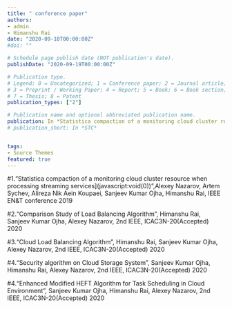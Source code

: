```yaml
---
title: " conference paper"
authors:
- admin
- Himanshu Rai
date: "2020-09-10T00:00:00Z"
#doi: ""

# Schedule page publish date (NOT publication's date).
publishDate: "2020-09-19T00:00:00Z"

# Publication type.
# Legend: 0 = Uncategorized; 1 = Conference paper; 2 = Journal article;
# 3 = Preprint / Working Paper; 4 = Report; 5 = Book; 6 = Book section;
# 7 = Thesis; 8 = Patent
publication_types: ["2"]

# Publication name and optional abbreviated publication name.
publication: In *Statistica compaction of a monitoring cloud cluster resource when processing streaming services*
# publication_short: In *STC*


tags:
- Source Themes
featured: true
---
```

#1.“Statistica compaction of a monitoring cloud cluster resource when processing streaming services](javascript:void(0))”,Alexey Nazarov, Artem Sychev, Alireza Nik Aein Koupaei, Sanjeev Kumar Ojha, Himanshu Rai, IEEE EN&T conference 2019

#2.“Comparison Study of Load Balancing Algorithm”, Himanshu Rai, Sanjeev Kumar Ojha, Alexey Nazarov, 2nd IEEE, ICAC3N-20(Accepted) 2020

#3.“Cloud Load Balancing Algorithm”, Himanshu Rai, Sanjeev Kumar Ojha, Alexey Nazarov, 2nd IEEE, ICAC3N-20(Accepted) 2020

#4.“Security algorithm on Cloud Storage System”, Sanjeev Kumar Ojha, Himanshu Rai, Alexey Nazarov, 2nd IEEE, ICAC3N-20(Accepted) 2020

#4.“Enhanced Modified HEFT Algorithm for Task Scheduling in Cloud Environment”, Sanjeev Kumar Ojha, Himanshu Rai, Alexey Nazarov, 2nd IEEE, ICAC3N-20(Accepted) 2020

